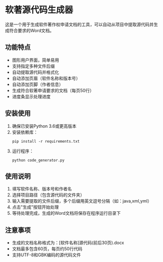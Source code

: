 # 软著源代码生成器

这是一个用于生成软件著作权申请文档的工具，可以自动从项目中提取源代码并生成符合要求的Word文档。

## 功能特点

- 图形用户界面，简单易用
- 支持指定多种文件后缀
- 自动提取源代码并格式化
- 自动添加页眉（软件名称和版本号）
- 自动添加页脚（作者信息）
- 生成符合软著申请要求的文档（每页50行）
- 进度条显示处理进度

## 安装使用

1. 确保已安装Python 3.6或更高版本
2. 安装依赖库：
   ```
   pip install -r requirements.txt
   ```
3. 运行程序：
   ```
   python code_generator.py
   ```

## 使用说明

1. 填写软件名称、版本号和作者名
2. 选择项目路径（包含源代码的文件夹）
3. 输入需要提取的文件后缀，多个后缀用英文逗号分隔（如：java,xml,yml）
4. 点击"生成"按钮开始处理
5. 等待处理完成，生成的Word文档将保存在程序运行目录下

## 注意事项

- 生成的文档名称格式为：[软件名称]源代码(前后30页).docx
- 文档最多包含60页，每页约50行代码
- 支持UTF-8和GBK编码的源代码文件 